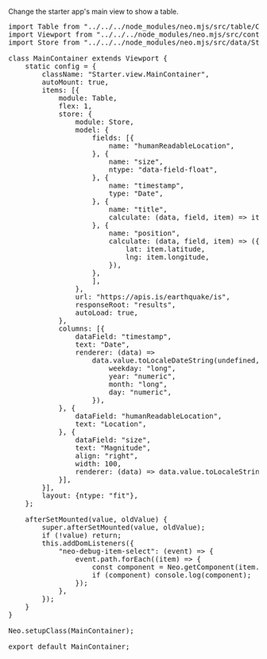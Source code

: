 Change the starter app's main view to show a table.

<pre class="runnable javascript readonly">
import Table from "../../../node_modules/neo.mjs/src/table/Container.mjs";
import Viewport from "../../../node_modules/neo.mjs/src/container/Viewport.mjs";
import Store from "../../../node_modules/neo.mjs/src/data/Store.mjs";

class MainContainer extends Viewport {
    static config = {
        className: "Starter.view.MainContainer",
        autoMount: true,
        items: [{
            module: Table,
            flex: 1,
            store: {
                module: Store,
                model: {
                    fields: [{
                        name: "humanReadableLocation",
                    }, {
                        name: "size",
                        ntype: "data-field-float",
                    }, {
                        name: "timestamp",
                        type: "Date",
                    }, {
                        name: "title",
                        calculate: (data, field, item) => item.humanReadableLocation,
                    }, {
                        name: "position",
                        calculate: (data, field, item) => ({
                            lat: item.latitude,
                            lng: item.longitude,
                        }),
                    },
                    ],
                },
                url: "https://apis.is/earthquake/is",
                responseRoot: "results",
                autoLoad: true,
            },
            columns: [{
                dataField: "timestamp",
                text: "Date",
                renderer: (data) =>
                    data.value.toLocaleDateString(undefined, {
                        weekday: "long",
                        year: "numeric",
                        month: "long",
                        day: "numeric",
                    }),
            }, {
                dataField: "humanReadableLocation",
                text: "Location",
            }, {
                dataField: "size",
                text: "Magnitude",
                align: "right",
                width: 100,
                renderer: (data) => data.value.toLocaleString(),
            }],
        }],
        layout: {ntype: "fit"},
    };

    afterSetMounted(value, oldValue) {
        super.afterSetMounted(value, oldValue);
        if (!value) return;
        this.addDomListeners({
            "neo-debug-item-select": (event) => {
                event.path.forEach((item) => {
                    const component = Neo.getComponent(item.id);
                    if (component) console.log(component);
                });
            },
        });
    }
}

Neo.setupClass(MainContainer);

export default MainContainer;

</pre>
